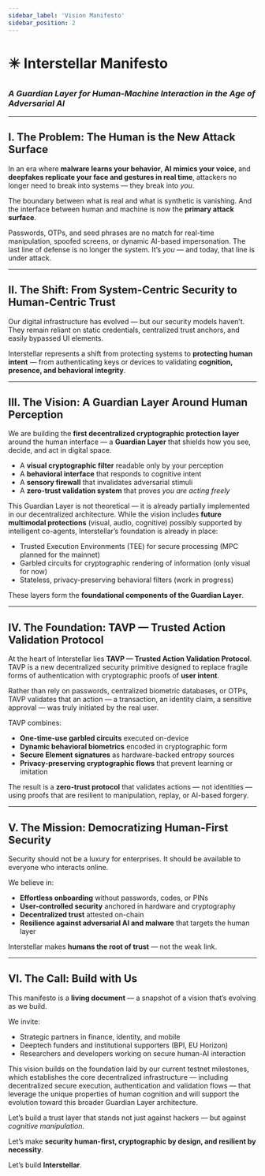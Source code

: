 ```yaml
---
sidebar_label: 'Vision Manifesto'
sidebar_position: 2
---
```


# ✴️ Interstellar Manifesto
### *A Guardian Layer for Human-Machine Interaction in the Age of Adversarial AI*

---

## I. The Problem: The Human is the New Attack Surface

In an era where **malware learns your behavior**, **AI mimics your voice**, and **deepfakes replicate your face and gestures in real time**, attackers no longer need to break into systems — they break into *you*.

The boundary between what is real and what is synthetic is vanishing. And the interface between human and machine is now the **primary attack surface**.

Passwords, OTPs, and seed phrases are no match for real-time manipulation, spoofed screens, or dynamic AI-based impersonation. The last line of defense is no longer the system. It’s *you* — and today, that line is under attack.

---

## II. The Shift: From System-Centric Security to Human-Centric Trust

Our digital infrastructure has evolved — but our security models haven’t. They remain reliant on static credentials, centralized trust anchors, and easily bypassed UI elements.

Interstellar represents a shift from protecting systems to **protecting human intent** — from authenticating keys or devices to validating **cognition, presence, and behavioral integrity**.

---

## III. The Vision: A Guardian Layer Around Human Perception

We are building the **first decentralized cryptographic protection layer** around the human interface — a **Guardian Layer** that shields how you see, decide, and act in digital space.

* A **visual cryptographic filter** readable only by your perception
* A **behavioral interface** that responds to cognitive intent
* A **sensory firewall** that invalidates adversarial stimuli
* A **zero-trust validation system** that proves *you are acting freely*

This Guardian Layer is not theoretical — it is already partially implemented in our decentralized architecture. While the vision includes **future multimodal protections** (visual, audio, cognitive) possibly supported by intelligent co-agents, Interstellar’s foundation is already in place:

* Trusted Execution Environments (TEE) for secure processing (MPC planned for the mainnet)
* Garbled circuits for cryptographic rendering of information (only visual for now)
* Stateless, privacy-preserving behavioral filters (work in progress)

These layers form the **foundational components of the Guardian Layer**. 

---

## IV. The Foundation: TAVP — Trusted Action Validation Protocol

At the heart of Interstellar lies **TAVP — Trusted Action Validation Protocol**. TAVP is a new decentralized security primitive designed to replace fragile forms of authentication with cryptographic proofs of **user intent**.

Rather than rely on passwords, centralized biometric databases, or OTPs, TAVP validates that an action — a transaction, an identity claim, a sensitive approval — was truly initiated by the real user.

TAVP combines:

* **One-time-use garbled circuits** executed on-device
* **Dynamic behavioral biometrics** encoded in cryptographic form
* **Secure Element signatures** as hardware-backed entropy sources
* **Privacy-preserving cryptographic flows** that prevent learning or imitation

The result is a **zero-trust protocol** that validates actions — not identities — using proofs that are resilient to manipulation, replay, or AI-based forgery.

---

## V. The Mission: Democratizing Human-First Security

Security should not be a luxury for enterprises. It should be available to everyone who interacts online.

We believe in:

* **Effortless onboarding** without passwords, codes, or PINs
* **User-controlled security** anchored in hardware and cryptography
* **Decentralized trust** attested on-chain
* **Resilience against adversarial AI and malware** that targets the human layer

Interstellar makes **humans the root of trust** — not the weak link.

---

## VI. The Call: Build with Us

This manifesto is a **living document** — a snapshot of a vision that’s evolving as we build.

We invite:

* Strategic partners in finance, identity, and mobile
* Deeptech funders and institutional supporters (BPI, EU Horizon)
* Researchers and developers working on secure human-AI interaction


This vision builds on the foundation laid by our current testnet milestones, which establishes the core decentralized infrastructure — including decentralized secure execution, authentication and validation flows — that leverage the unique properties of human cognition and will support the evolution toward this broader Guardian Layer architecture.



Let’s build a trust layer that stands not just against hackers — but against *cognitive manipulation*.

Let’s make **security human-first, cryptographic by design, and resilient by necessity**.

Let’s build **Interstellar**.
